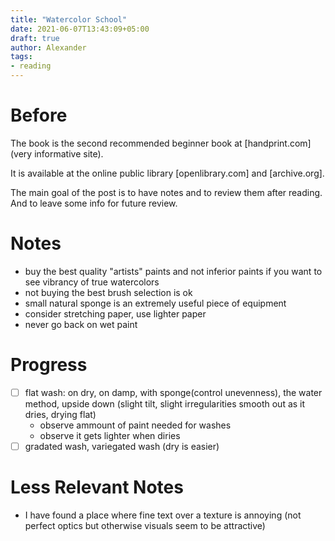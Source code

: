 ```yaml
---
title: "Watercolor School"
date: 2021-06-07T13:43:09+05:00
draft: true
author: Alexander
tags:
- reading
---
```


# Before

The book is the second recommended beginner book at [handprint.com] (very informative site).

It is available at the online public library [openlibrary.com] and [archive.org].

The main goal of the post is to have notes and to review them after reading.
And to leave some info for future review.

# Notes

- buy the best quality "artists" paints and not inferior paints if you want to see vibrancy of true watercolors
- not buying the best brush selection is ok
- small natural sponge is an extremely useful piece of equipment
- consider stretching paper, use lighter paper
- never go back on wet paint

# Progress

- [ ] flat wash: on dry, on damp, with sponge(control unevenness), the water method, upside down (slight tilt, slight irregularities smooth out as it dries, drying flat)
  - observe ammount of paint needed for washes
  - observe it gets lighter when diries
- [ ] gradated wash, variegated wash (dry is easier)

# Less Relevant Notes

- I have found a place where fine text over a texture is annoying (not perfect optics but otherwise visuals seem to be attractive)
